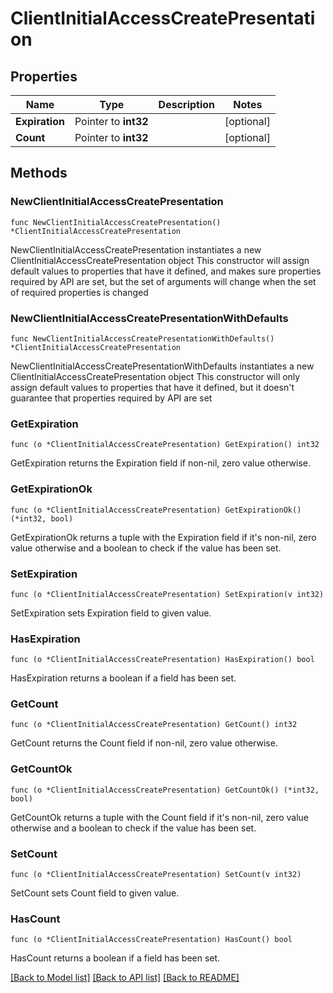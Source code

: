 # ClientInitialAccessCreatePresentation

## Properties

Name | Type | Description | Notes
------------ | ------------- | ------------- | -------------
**Expiration** | Pointer to **int32** |  | [optional] 
**Count** | Pointer to **int32** |  | [optional] 

## Methods

### NewClientInitialAccessCreatePresentation

`func NewClientInitialAccessCreatePresentation() *ClientInitialAccessCreatePresentation`

NewClientInitialAccessCreatePresentation instantiates a new ClientInitialAccessCreatePresentation object
This constructor will assign default values to properties that have it defined,
and makes sure properties required by API are set, but the set of arguments
will change when the set of required properties is changed

### NewClientInitialAccessCreatePresentationWithDefaults

`func NewClientInitialAccessCreatePresentationWithDefaults() *ClientInitialAccessCreatePresentation`

NewClientInitialAccessCreatePresentationWithDefaults instantiates a new ClientInitialAccessCreatePresentation object
This constructor will only assign default values to properties that have it defined,
but it doesn't guarantee that properties required by API are set

### GetExpiration

`func (o *ClientInitialAccessCreatePresentation) GetExpiration() int32`

GetExpiration returns the Expiration field if non-nil, zero value otherwise.

### GetExpirationOk

`func (o *ClientInitialAccessCreatePresentation) GetExpirationOk() (*int32, bool)`

GetExpirationOk returns a tuple with the Expiration field if it's non-nil, zero value otherwise
and a boolean to check if the value has been set.

### SetExpiration

`func (o *ClientInitialAccessCreatePresentation) SetExpiration(v int32)`

SetExpiration sets Expiration field to given value.

### HasExpiration

`func (o *ClientInitialAccessCreatePresentation) HasExpiration() bool`

HasExpiration returns a boolean if a field has been set.

### GetCount

`func (o *ClientInitialAccessCreatePresentation) GetCount() int32`

GetCount returns the Count field if non-nil, zero value otherwise.

### GetCountOk

`func (o *ClientInitialAccessCreatePresentation) GetCountOk() (*int32, bool)`

GetCountOk returns a tuple with the Count field if it's non-nil, zero value otherwise
and a boolean to check if the value has been set.

### SetCount

`func (o *ClientInitialAccessCreatePresentation) SetCount(v int32)`

SetCount sets Count field to given value.

### HasCount

`func (o *ClientInitialAccessCreatePresentation) HasCount() bool`

HasCount returns a boolean if a field has been set.


[[Back to Model list]](../README.md#documentation-for-models) [[Back to API list]](../README.md#documentation-for-api-endpoints) [[Back to README]](../README.md)


